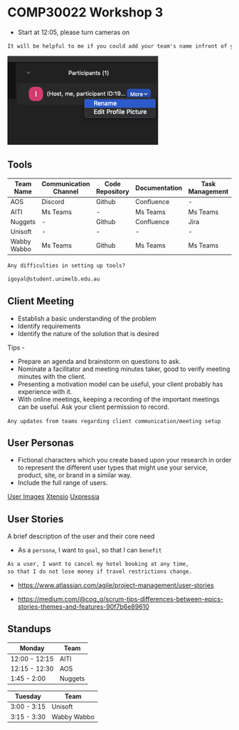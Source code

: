 # COMP30022 Workshop 3

- Start at 12:05, please turn cameras on

```txt
It will be helpful to me if you could add your team's name infront of your zoom name.
```

![Alt text](zoom-rename.png)

## Tools

|Team Name|Communication Channel|Code Repository|Documentation|Task Management|
--|--|--|--|--|
|AOS|Discord|Github|Confluence|-|
|AITI|Ms Teams|-|Ms Teams|Ms Teams|
|Nuggets|-|Github|Confluence|Jira|
|Unisoft|-|-|-|-|
|Wabby Wabbo|Ms Teams|Github|Ms Teams|Ms Teams|

`Any difficulties in setting up tools?`

```txt
igoyal@student.unimelb.edu.au
```

## Client Meeting

- Establish a basic understanding of the problem
- Identify requirements
- Identify the nature of the solution that is desired

Tips -

- Prepare an agenda and brainstorm on questions to ask.
- Nominate a facilitator and meeting minutes taker, good to verify meeting minutes with the client.
- Presenting a motivation model can be useful, your client probably has experience with it.
- With online meetings, keeping a recording of the important meetings can be useful. Ask your client permission to record.

`Any updates from teams regarding client communication/meeting setup`

## User Personas

- Fictional characters which you create based upon your research in order to represent the different user types that might use your service, product, site, or brand in a similar way.
- Include the full range of users.

[User Images](https://thispersondoesnotexist.com/)
[Xtensio](https://xtensio.com/user-persona-template/)
[Uxpressia](https://uxpressia.com/personas-online-tool)

## User Stories

A brief description of the user and their core need

- As a `persona`, I want to `goal`, so that I can `benefit`

```txt
As a user, I want to cancel my hotel booking at any time, 
so that I do not lose money if travel restrictions change.
```

- https://www.atlassian.com/agile/project-management/user-stories 

- https://medium.com/@cog_g/scrum-tips-differences-between-epics-stories-themes-and-features-90f7b6e89610
  
## Standups

|Monday|Team
--|--|
12:00 - 12:15| AITI
12:15 - 12:30| AOS
1:45 - 2:00| Nuggets

|Tuesday|Team
--|--|
3:00 - 3:15|Unisoft
3:15 - 3:30|Wabby Wabbo
